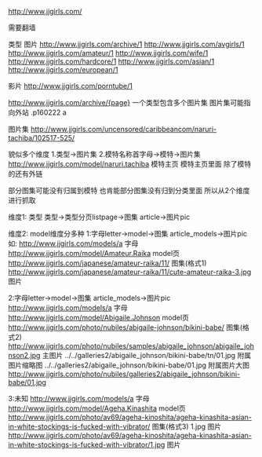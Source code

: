 http://www.jjgirls.com/

需要翻墙

类型
图片
http://www.jjgirls.com/archive/1
http://www.jjgirls.com/avgirls/1
http://www.jjgirls.com/amateur/1
http://www.jjgirls.com/wife/1
http://www.jjgirls.com/hardcore/1
http://www.jjgirls.com/asian/1
http://www.jjgirls.com/european/1

影片
http://www.jjgirls.com/porntube/1


http://www.jjgirls.com/archive/{page}
一个类型包含多个图片集
图片集可能指向外站
.p160222 a

图片集
http://www.jjgirls.com/uncensored/caribbeancom/naruri-tachiba/102517-525/

貌似多个维度
1.类型->图片集
2.模特名称首字母->模特->图片集
http://www.jjgirls.com/model/naruri.tachiba 模特主页
模特主页里面  除了模特的还有外链

部分图集可能没有归属到模特
也肯能部分图集没有归到分类里面
所以从2个维度进行抓取

维度1:
类型
类型->类型分页listpage->图集 article->图片pic

维度2:
model维度分多种
1:字母letter->model->图集 article_models->图片pic
如:
http://www.jjgirls.com/models/a 字母
http://www.jjgirls.com/model/Amateur.Raika model页
http://www.jjgirls.com/japanese/amateur-raika/11/ 图集(格式1)
http://www.jjgirls.com/japanese/amateur-raika/11/cute-amateur-raika-3.jpg 图片

2:字母letter->model->图集 article_models->图片pic
http://www.jjgirls.com/models/a 字母
http://www.jjgirls.com/model/Abigaile.Johnson model页
http://www.jjgirls.com/photo/nubiles/abigaile-johnson/bikini-babe/ 图集(格式2)
http://www.jjgirls.com/photo/nubiles/samples/abigaile_johnson/abigaile_johnson2.jpg 主图片
../../galleries2/abigaile_johnson/bikini-babe/tn/01.jpg 附属图片缩略图
../../galleries2/abigaile_johnson/bikini-babe/01.jpg 附属图片大图
http://www.jjgirls.com/photo/nubiles/galleries2/abigaile_johnson/bikini-babe/01.jpg

3:未知
http://www.jjgirls.com/models/a 字母
http://www.jjgirls.com/model/Ageha.Kinashita model页
http://www.jjgirls.com/photo/av69/ageha-kinoshita/ageha-kinashita-asian-in-white-stockings-is-fucked-with-vibrator/ 图集(格式3)
1.jpg 图片
http://www.jjgirls.com/photo/av69/ageha-kinoshita/ageha-kinashita-asian-in-white-stockings-is-fucked-with-vibrator/1.jpg 图片
